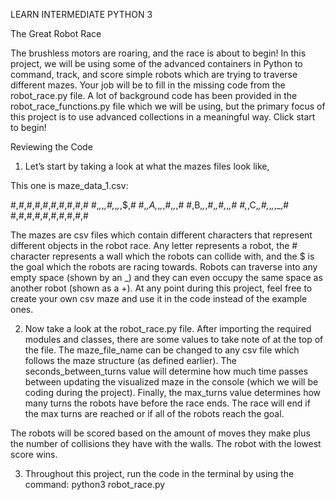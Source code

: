 LEARN INTERMEDIATE PYTHON 3

The Great Robot Race

The brushless motors are roaring, and the race is about to begin! In this project, we will be using some of the advanced containers in Python to command, track, and score simple robots which are trying to traverse different mazes. Your job will be to fill in the missing code from the robot_race.py file. A lot of background code has been provided in the robot_race_functions.py file which we will be using, but the primary focus of this project is to use advanced collections in a meaningful way. Click start to begin!

Reviewing the Code

1. Let’s start by taking a look at what the mazes files look like, 

This one is maze_data_1.csv:

#,#,#,#,#,#,#,#,#,#
#,_,_,_,#,_,_,_,$,#
#,_,A,_,_,_,#,_,_,#
#,B,_,_,#,_,#,_,_,#
#,_,C,_,#,_,_,_,_,#
#,#,#,#,#,#,#,#,#,#

The mazes are csv files which contain different characters that represent different objects in the robot race. Any letter represents a robot, the # character represents a wall which the robots can collide with, and the $ is the goal which the robots are racing towards. Robots can traverse into any empty space (shown by an _) and they can even occupy the same space as another robot (shown as a +). At any point during this project, feel free to create your own csv maze and use it in the code instead of the example ones.

2. Now take a look at the robot_race.py file. After importing the required modules and classes, there are some values to take note of at the top of the file. The maze_file_name can be changed to any csv file which follows the maze structure (as defined earlier). The seconds_between_turns value will determine how much time passes between updating the visualized maze in the console (which we will be coding during the project). Finally, the max_turns value determines how many turns the robots have before the race ends. The race will end if the max turns are reached or if all of the robots reach the goal.

The robots will be scored based on the amount of moves they make plus the number of collisions they have with the walls. The robot with the lowest score wins.

3. Throughout this project, run the code in the terminal by using the command: python3 robot_race.py


